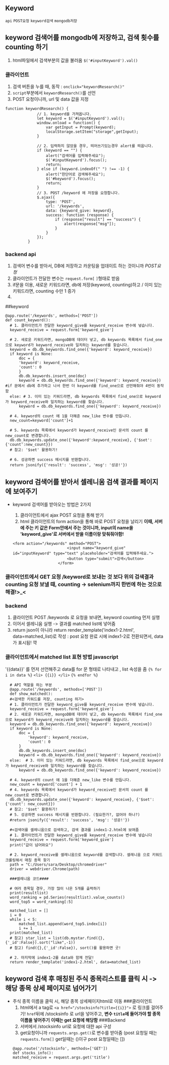 ## Keyword
`api` `POST요청` `keyword검색` `mongodb저장`

## keyword 검색어를 mongodb에 저장하고, 검색 횟수를 counting 하기 
  1. html파일에서 검색부분의 값을 불러옴 `$('#inputKeyword').val()`
  ### 클라이언트 
  1. 검색 버튼을 누를 때, 동작 : `onclick="keywordResearch()"` 
  2. `script`부분에서 `keywordResearch()`를 선언
  3. POST 요청이니까, url 및 data 값을 지정
  ```
  function keywordResearch() {
                // 1. keyword을 가져옵니다.
                let keyword = $('#inputKeyword').val();
                window.onload = function() {
                    var getInput = Prompt(keyword);
                    localStorage.setItem("storage",getInput);
                }

                // 2. 입력하지 않았을 경우, 띄어쓰기있는경우 alert를 띄웁니다.
                if (keyword == "") {
                    alert("검색어를 입력해주세요");
                    $('#inputKeyword').focus();
                    return;
                } else if (keyword.indexOf(" ") !== -1) {
                    alert("한단어로 검색해주세요");
                    $('#keyword').focus();
                    return;
                }
                // 3. POST /keyword 에 저장을 요청합니다.
                $.ajax({
                    type: 'POST',
                    url: '/keywords',
                    data: {keyword_give: keyword},
                    success: function (response) {
                        if (response["result"] == "success") {
                            alert(response["msg"]);
                        }
                    }
                });
            }
  ```
  
  ### backend api
  1. 검색어 변수를 받아서, DB에 저장하고 카운팅을 업데이트 하는 것이니까 *POST요청*
  2. 클라이언트가 전달한 변수는 `request.form[`  `]`형태로 받음
  3. if문을 이용, 새로운 키워드라면, db에 저장(keyword, counting)하고 / 이미 있는 키워드라면, counting 수만 1 증가
  4. 
  ##keyword
  ```
  @app.route('/keywords', methods=['POST'])
  def count_keyword():
    # 1. 클라이언트가 전달한 keyword_give를 keyword_receive 변수에 넣습니다.
    keyword_receive = request.form['keyword_give']
    
    # 2. 새로운 키워드라면, mongoDB에 데이터 넣고, db keywords 목록에서 find_one으로 keyword가 keyword_receive와 일치하는 keyword를 찾습니다.
    keyword = db.db_keywords.find_one({'keyword': keyword_receive})
    if keyword is None:
        doc = {
        'keyword': keyword_receive,
        'count': 0
        }
        db.db_keywords.insert_one(doc)
        keyword = db.db_keywords.find_one({'keyword': keyword_receive}) #if 문에서 db에 추가하고 나서 한번 더 keyword를 find_one으로 선언해줘야 4번이 동작함 
    else: # 3. 이미 있는 키워드라면, db keywords 목록에서 find_one으로 keyword가 keyword_receive와 일치하는 keyword를 찾습니다.
        keyword = db.db_keywords.find_one({'keyword': keyword_receive})

    # 4. keyword의 count 에 1을 더해준 new_like 변수를 만듭니다.
    new_count=keyword['count']+1
    
    # 5. keywords 목록에서 keyword가 keyword_receive인 문서의 count 를 new_count로 변경합니다.
    db.db_keywords.update_one({'keyword':keyword_receive}, {'$set':{'count':new_count}})
    # 참고: '$set' 활용하기!
    
    # 6. 성공하면 success 메시지를 반환합니다.
    return jsonify({'result': 'success', 'msg': '성공!'})
```

## keyword 검색어를 받아서 셀레니움 검색 결과를 페이지에 보여주기 
  - keyword 검색어를 받아오는 방법은 2가지
    1) 클라이언트에서 ajax POST 요청을 통해 받기 
    2) html 클라이언트의 form action을 통해 바로 POST 요청을 날리기 
    **이때, 서버에 주는 키 값은 Form안에서 주는 것이니까, input의 name을 'keyword_give'로 서버에서 받을 이름이랑 맞춰줘야함!**
    
    ```
    <form action="/keywords" method="POST">
                            <input name="keyword_give" id="inputKeyword" type="text" placeholder="검색어를 입력해주세요.">
                            <button type="submit">검색</button>
                        </form>
    ```
  ### 클라이언트에서 GET 요청 /keyword로 보내는 것 보다 위의 검색결과 counting 요청 보낼 때, counting -> selenium까지 한번에 하는 것으로 해결!>_< 
  
  ### backend 
  1. 클라이언트 POST /keywords 로 요청을 보내면, keyword counting 먼저 실행 
  2. 이어서 셀레니움 실행 -> 결과를 matched list에 넣어줌
  3. return json이 아니라 return render_template('index1-2.html', data=matched_list)로 작성 : post 요청 완료 시에 index1-2로 전환되면서, data가 표시됨! 꺅 
  
  ### 클라이언트에서 matched list 표현 방법 javascript
  '{{data}}' 를 먼저 선언해주고 data를 for 문 형태로 나타내고 , list 속성을 줌
  `{% for i in data %}`
  `<li> {{i}} </li>` 
  `{% endfor %}` 
  
  ```
    # API 역할을 하는 부분
    @app.route('/keywords', methods=['POST'])
    def show_matched():
    #<검색한 키워드를 저장, counting 하기>
    # 1. 클라이언트가 전달한 keyword_give를 keyword_receive 변수에 넣습니다.
    keyword_receive = request.form['keyword_give']
    # 2. 새로운 키워드라면, mongoDB에 데이터 넣고, db keywords 목록에서 find_one으로 keyword가 keyword_receive와 일치하는 keyword를 찾습니다.
    keyword = db.db_keywords.find_one({'keyword': keyword_receive})
    if keyword is None:
        doc = {
            'keyword': keyword_receive,
            'count': 0
        }
        db.db_keywords.insert_one(doc)
        keyword = db.db_keywords.find_one({'keyword': keyword_receive})
    else:  # 3. 이미 있는 키워드라면, db keywords 목록에서 find_one으로 keyword가 keyword_receive와 일치하는 keyword를 찾습니다.
        keyword = db.db_keywords.find_one({'keyword': keyword_receive})

    # 4. keyword의 count 에 1을 더해준 new_like 변수를 만듭니다.
    new_count = keyword['count'] + 1
    # 4. keywords 목록에서 keyword가 keyword_receive인 문서의 count 를 new_count로 변경합니다.
    db.db_keywords.update_one({'keyword': keyword_receive}, {'$set': {'count': new_count}})
    # 참고: '$set' 활용하기!
    # 5. 성공하면 success 메시지를 반환합니다. (필요한가?, 없어야 하나?)
    #return jsonify({'result': 'success', 'msg': '성공!'})

    #<검색어를 셀레니움으로 검색하고, 검색 결과를 index1-2.html에 보여줌
    # 1. 클라이언트가 전달한 keyword_give를 keyword_receive 변수에 넣습니다
    keyword_receive = request.form['keyword_give']
    print("값이 넘어와요")

    # 2. keyword_receive를 셀레니움으로 keyword를 검색합니다. 셀레니움 으로 키워드 크롤링해서 매칭 종목 찾기
    path = "C:/Users/sara/Desktop/chromedriver"
    driver = webdriver.Chrome(path)

    ###셀레니움 코드####

    # 여러 종목일 경우, 가장 많이 나온 5개를 출력하기
    print(resultlist)
    word_ranking = pd.Series(resultlist).value_counts()
    word_top5 = word_ranking[:5]

    matched_list = []
    i = 0
    while i < 5:
        matched_list.append(word_top5.index[i])
        i += 1
    print(matched_list)
    # 참고) star_list = list(db.mystar.find({},{'_id':False}).sort("like",-1))
    # 참고) find({},{'_id':False}), sort()를 활용하면 굿!

    # 2. 마지막에 index1-2를 data와 함께 전달! 
    return render_template('index1-2.html', data=matched_list)
```

## keyword 검색 후 매칭된 주식 종목리스트를 클릭 시 -> 해당 종목 상세 페이지로 넘어가기 
  - 주식 종목 이름을 클릭 시, 해당 종목 상세페이지html로 이동
  ###클라이언트
    1) html에서 a tag로 `<a href="/stocksinfo?title={{i}}">` 로 링크를 걸어주기! `href`뒤에 /stocksinfo 로 url을 넣어주고, **변수 `title`에 들어가야 할 종목 이름을 넣어주기**
    **이때는 get 요청에 해당함**
  ###Backend
    1) 서버에서 /stocksinfo url로 요청에 대한 api 구성
    2) get요청이니까 `requests.args.get()`로 변수를 받아줌 (post 요청일 때는 `requests.form[]` get일때는 ()이구 post 요청일때는 [])
    ```
    @app.route('/stocksinfo', methods=['GET'])
    def stocks_info():
    matched_receive = request.args.get('title')
    ```
    
 
  
  
